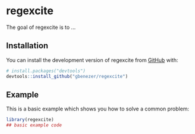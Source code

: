 
# regexcite

<!-- badges: start -->
<!-- badges: end -->

The goal of regexcite is to ...

## Installation

You can install the development version of regexcite from [GitHub](https://github.com/) with:

``` r
# install.packages("devtools")
devtools::install_github("gbenezer/regexcite")
```

## Example

This is a basic example which shows you how to solve a common problem:

``` r
library(regexcite)
## basic example code
```

